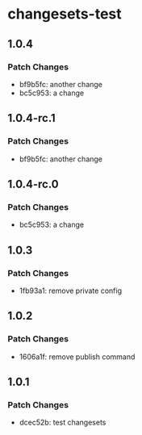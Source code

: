 # changesets-test

## 1.0.4

### Patch Changes

- bf9b5fc: another change
- bc5c953: a change

## 1.0.4-rc.1

### Patch Changes

- bf9b5fc: another change

## 1.0.4-rc.0

### Patch Changes

- bc5c953: a change

## 1.0.3

### Patch Changes

- 1fb93a1: remove private config

## 1.0.2

### Patch Changes

- 1606a1f: remove publish command

## 1.0.1

### Patch Changes

- dcec52b: test changesets
